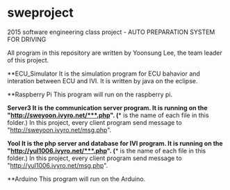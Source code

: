 # sweproject
2015 software engineering class project - AUTO PREPARATION SYSTEM FOR DRIVING

All program in this repository are written by Yoonsung Lee, the team leader of this project.

**ECU_Simulator 
It is the simulation program for ECU bahavior and interation between ECU and IVI.
It is written by java on the eclipse.

**Raspberry Pi
This program will run on the raspberry pi.

**Server3
It is the communication server program.
It is running on the "http://sweyoon.ivyro.net/***.php". (*** is the name of each file in this folder.)
In this project, every client program send message to "http://sweyoon.ivyro.net/msg.php".

**Yool
It is the php server and database for IVI program.
It is running on the "http://yul1006.ivyro.net/***.php". (*** is the name of each file in this folder.)
In this project, every client program send message to "http://yul1006.ivyro.net/msg.php".

**Arduino
This program will run on the Arduino.
